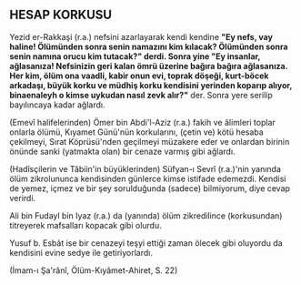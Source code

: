 ## HESAP KORKUSU

Yezid er-Rakkaşi (r.a.) nefsini azarlayarak kendi kendine **"Ey nefs, vay haline! Ölümünden sonra senin namazını kim kılacak? Ölümünden sonra senin namına orucu kim tutacak?" derdi. Sonra yine "Ey insanlar, ağlasanıza! Nefsinizin geri ka­lan ömrü üzerine bağıra bağıra ağlasanıza. Her kim, ölüm ona vaadli, kabir onun evi, toprak dö­şeği, kurt-böcek arkadaşı, büyük korku ve müdhiş korku kendisini yerinden koparıp alıyor, bi­naenaleyh o kimse uykudan nasıl zevk alır?"** der. Sonra yere serilip bayılıncaya kadar ağlardı.

(Emevî halifelerinden) Ömer bin Abdi'l-Aziz (r.a.) fakih ve âlimleri toplar onlarla ölümü, Kıya­met Günü'nün korkularını, (çetin ve) kötü hesaba çekilmeyi, Sırat Köprüsü'nden geçilmeyi müzake­re eder ve onlardan birinin önünde sanki (yatmak­ta olan) bir cenaze varmış gibi ağlardı.

(Hadîsçilerin ve Tâbiin'in büyüklerinden) Süfyan-ı Sevrî (r.a.)'nin yanında ölüm zikrolununca kendisinden günlerce kimse istifade edemezdi. Kendisi de yemez, içmez ve bir şey sorulduğunda (sadece) bilmiyorum, diye cevap verirdi.

Ali bin Fudayl bin Iyaz (r.a.) da (yanında) ölüm zikredilince (korkusundan) titreyerek mafsalları kopacak gibi olurdu.

Yusuf b. Esbât ise bir cenazeyi teşyi ettiği za­man ölecek gibi oluyordu da kendisini evine sed­ye ile getiriyorlardı.

(İmam-ı Şa'rânî, Ölüm-Kıyâmet-Ahiret, S. 22)

